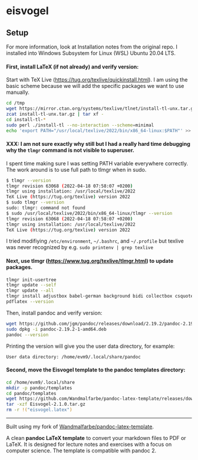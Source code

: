 # eisvogel

## Setup
For more information, look at Installation notes from the original repo. I installed into Windows Subsystem for Linux (WSL) Ubuntu 20.04 LTS.

#### First, install LaTeX (if not already) and verify version:

Start with TeX Live (https://tug.org/texlive/quickinstall.html). I am using the basic scheme because we will add the specific packages we want to use manually.
```bash
cd /tmp
wget https://mirror.ctan.org/systems/texlive/tlnet/install-tl-unx.tar.gz
zcat install-tl-unx.tar.gz | tar xf -
cd install-tl-*
sudo perl ./install-tl --no-interaction --scheme=minimal
echo 'export PATH="/usr/local/texlive/2022/bin/x86_64-linux:$PATH"' >> ~/.bashrc
```

#### XXX: I am not sure exactly why still but I had a really hard time debugging why the `tlmgr` command is not visible to superuser.
I spent time making sure I was setting PATH variable everywhere correctly. The work around is to use full path to tlmgr when in sudo.
```bash
$ tlmgr --version
tlmgr revision 63068 (2022-04-18 07:58:07 +0200)
tlmgr using installation: /usr/local/texlive/2022
TeX Live (https://tug.org/texlive) version 2022
$ sudo tlmgr --version
sudo: tlmgr: command not found
$ sudo /usr/local/texlive/2022/bin/x86_64-linux/tlmgr --version
tlmgr revision 63068 (2022-04-18 07:58:07 +0200)
tlmgr using installation: /usr/local/texlive/2022
TeX Live (https://tug.org/texlive) version 2022
```
I tried modifiying `/etc/environment`, `~/.bashrc`, and `~/.profile` but texlive was never recognized by e.g. `sudo printenv | grep texlive`

#### Next, use tlmgr (https://www.tug.org/texlive/tlmgr.html) to update packages.
```bash
tlmgr init-usertree
tlmgr update --self
tlmgr update --all
tlmgr install adjustbox babel-german background bidi collectbox csquotes everypage filehook footmisc footnotebackref framed fvextra letltxmacro ly1 mdframed mweights needspace pagecolor sourcecodepro sourcesanspro titling ucharcat ulem unicode-math upquote xecjk xurl zref
pdflatex --version
```

Then, install pandoc and verify version:
```bash
wget https://github.com/jgm/pandoc/releases/download/2.19.2/pandoc-2.19.2-1-amd64.deb
sudo dpkg -i pandoc-2.19.2-1-amd64.deb
pandoc --version
```

Printing the version will give you the user data directory, for example:

`User data directory: /home/evm9/.local/share/pandoc`

#### Second, move the Eisvogel template to the pandoc templates directory:
```bash
cd /home/evm9/.local/share
mkdir -p pandoc/templates
cd pandoc/templates
wget https://github.com/Wandmalfarbe/pandoc-latex-template/releases/download/v2.1.0/Eisvogel-2.1.0.tar.gz
tar -xzf Eisvogel-2.1.0.tar.gz
rm -r !("eisvogel.latex")
```
___
<!-- 
Spring '23 HW Assignments

#### INFSCI_2915/

#### PHYS_3770/
___ -->

Built using my fork of [Wandmalfarbe/pandoc-latex-template](https://github.com/Wandmalfarbe/pandoc-latex-template).

A clean **pandoc LaTeX template** to convert your markdown files to PDF or LaTeX. It is designed for lecture notes and exercises with a focus on computer science. The template is compatible with pandoc 2.
